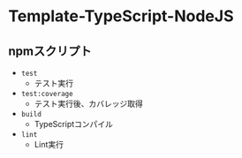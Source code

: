 # Template-TypeScript-NodeJS

## npmスクリプト

- `test`
    - テスト実行
- `test:coverage`
    - テスト実行後、カバレッジ取得
- `build`
    - TypeScriptコンパイル
- `lint`
    - Lint実行
